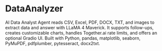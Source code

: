 # DataAnalyzer
AI Data Analyst Agent reads CSV, Excel, PDF, DOCX, TXT, and images to extract data and answer with LLaMA 4 Maverick. It supports follow-ups, creates customizable charts, handles Together.ai rate limits, and offers an optional Gradio UI. Built with Python, pandas, matplotlib, seaborn, PyMuPDF, pdfplumber, pytesseract, docx2txt.
